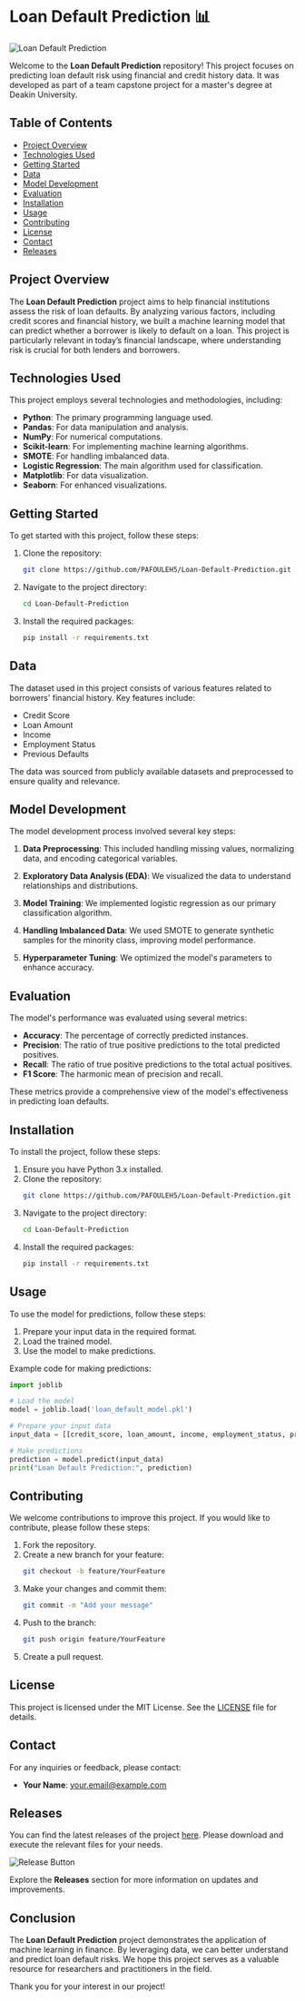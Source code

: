# Loan Default Prediction 📊

![Loan Default Prediction](https://img.shields.io/badge/Loan%20Default%20Prediction-AI%20Model-brightgreen)

Welcome to the **Loan Default Prediction** repository! This project focuses on predicting loan default risk using financial and credit history data. It was developed as part of a team capstone project for a master's degree at Deakin University. 

## Table of Contents

- [Project Overview](#project-overview)
- [Technologies Used](#technologies-used)
- [Getting Started](#getting-started)
- [Data](#data)
- [Model Development](#model-development)
- [Evaluation](#evaluation)
- [Installation](#installation)
- [Usage](#usage)
- [Contributing](#contributing)
- [License](#license)
- [Contact](#contact)
- [Releases](#releases)

## Project Overview

The **Loan Default Prediction** project aims to help financial institutions assess the risk of loan defaults. By analyzing various factors, including credit scores and financial history, we built a machine learning model that can predict whether a borrower is likely to default on a loan. This project is particularly relevant in today’s financial landscape, where understanding risk is crucial for both lenders and borrowers.

## Technologies Used

This project employs several technologies and methodologies, including:

- **Python**: The primary programming language used.
- **Pandas**: For data manipulation and analysis.
- **NumPy**: For numerical computations.
- **Scikit-learn**: For implementing machine learning algorithms.
- **SMOTE**: For handling imbalanced data.
- **Logistic Regression**: The main algorithm used for classification.
- **Matplotlib**: For data visualization.
- **Seaborn**: For enhanced visualizations.

## Getting Started

To get started with this project, follow these steps:

1. Clone the repository:
   ```bash
   git clone https://github.com/PAFOULEH5/Loan-Default-Prediction.git
   ```

2. Navigate to the project directory:
   ```bash
   cd Loan-Default-Prediction
   ```

3. Install the required packages:
   ```bash
   pip install -r requirements.txt
   ```

## Data

The dataset used in this project consists of various features related to borrowers' financial history. Key features include:

- Credit Score
- Loan Amount
- Income
- Employment Status
- Previous Defaults

The data was sourced from publicly available datasets and preprocessed to ensure quality and relevance. 

## Model Development

The model development process involved several key steps:

1. **Data Preprocessing**: This included handling missing values, normalizing data, and encoding categorical variables.

2. **Exploratory Data Analysis (EDA)**: We visualized the data to understand relationships and distributions.

3. **Model Training**: We implemented logistic regression as our primary classification algorithm. 

4. **Handling Imbalanced Data**: We used SMOTE to generate synthetic samples for the minority class, improving model performance.

5. **Hyperparameter Tuning**: We optimized the model's parameters to enhance accuracy.

## Evaluation

The model's performance was evaluated using several metrics:

- **Accuracy**: The percentage of correctly predicted instances.
- **Precision**: The ratio of true positive predictions to the total predicted positives.
- **Recall**: The ratio of true positive predictions to the total actual positives.
- **F1 Score**: The harmonic mean of precision and recall.

These metrics provide a comprehensive view of the model's effectiveness in predicting loan defaults.

## Installation

To install the project, follow these steps:

1. Ensure you have Python 3.x installed.
2. Clone the repository:
   ```bash
   git clone https://github.com/PAFOULEH5/Loan-Default-Prediction.git
   ```
3. Navigate to the project directory:
   ```bash
   cd Loan-Default-Prediction
   ```
4. Install the required packages:
   ```bash
   pip install -r requirements.txt
   ```

## Usage

To use the model for predictions, follow these steps:

1. Prepare your input data in the required format.
2. Load the trained model.
3. Use the model to make predictions.

Example code for making predictions:

```python
import joblib

# Load the model
model = joblib.load('loan_default_model.pkl')

# Prepare your input data
input_data = [[credit_score, loan_amount, income, employment_status, previous_defaults]]

# Make predictions
prediction = model.predict(input_data)
print("Loan Default Prediction:", prediction)
```

## Contributing

We welcome contributions to improve this project. If you would like to contribute, please follow these steps:

1. Fork the repository.
2. Create a new branch for your feature:
   ```bash
   git checkout -b feature/YourFeature
   ```
3. Make your changes and commit them:
   ```bash
   git commit -m "Add your message"
   ```
4. Push to the branch:
   ```bash
   git push origin feature/YourFeature
   ```
5. Create a pull request.

## License

This project is licensed under the MIT License. See the [LICENSE](LICENSE) file for details.

## Contact

For any inquiries or feedback, please contact:

- **Your Name**: [your.email@example.com](mailto:your.email@example.com)

## Releases

You can find the latest releases of the project [here](https://github.com/PAFOULEH5/Loan-Default-Prediction/releases). Please download and execute the relevant files for your needs.

![Release Button](https://img.shields.io/badge/Download%20Releases-blue)

Explore the **Releases** section for more information on updates and improvements.

## Conclusion

The **Loan Default Prediction** project demonstrates the application of machine learning in finance. By leveraging data, we can better understand and predict loan default risks. We hope this project serves as a valuable resource for researchers and practitioners in the field.

Thank you for your interest in our project!